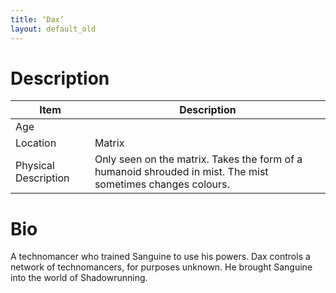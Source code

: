 ```yaml
---
title: ‘Dax’
layout: default_old
---
```


# Description

| Item                 | Description                                                                                                   |
| -------------------- | ------------------------------------------------------------------------------------------------------------- |
| Age                  |                                                                                                               |
| Location             | Matrix                                                                                                        |
| Physical Description | Only seen on the matrix.  Takes the form of a humanoid shrouded in mist.  The mist sometimes changes colours. |

# Bio
A technomancer who trained Sanguine to use his powers.  Dax controls a network of technomancers, for purposes unknown.  He brought Sanguine into the world of Shadowrunning.
